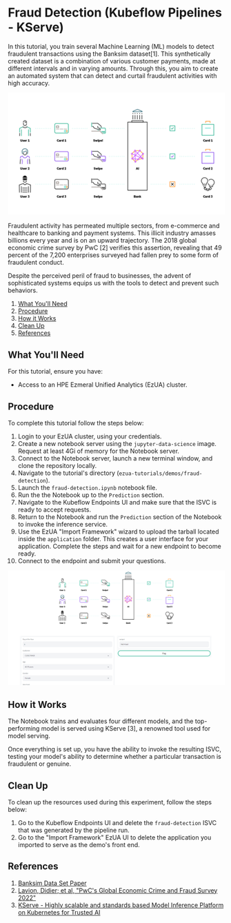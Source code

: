 # Fraud Detection (Kubeflow Pipelines - KServe)

In this tutorial, you train several Machine Learning (ML) models to detect fraudulent transactions
using the Banksim dataset[1]. This synthetically created dataset is a combination of various
customer payments, made at different intervals and in varying amounts. Through this, you aim to
create an automated system that can detect and curtail fraudulent activities with high accuracy.

![fraud-detection-banking](images/artboard.png)

Fraudulent activity has permeated multiple sectors, from e-commerce and healthcare to banking and
payment systems. This illicit industry amasses billions every year and is on an upward trajectory.
The 2018 global economic crime survey by PwC [2] verifies this assertion, revealing that 49 percent
of the 7,200 enterprises surveyed had fallen prey to some form of fraudulent conduct.

Despite the perceived peril of fraud to businesses, the advent of sophisticated systems equips us
with the tools to detect and prevent such behaviors.

1. [What You'll Need](#what-youll-need)
1. [Procedure](#procedure)
1. [How it Works](#how-it-works)
1. [Clean Up](#clean-up)
1. [References](#references)

## What You'll Need

For this tutorial, ensure you have:

- Access to an HPE Ezmeral Unified Analytics (EzUA) cluster.

## Procedure

To complete this tutorial follow the steps below:

1. Login to your EzUA cluster, using your credentials.
1. Create a new notebook server using the `jupyter-data-science` image. Request at least 4Gi of
   memory for the Notebook server.
1. Connect to the Notebook server, launch a new terminal window, and clone the repository locally.
1. Navigate to the tutorial's directory (`ezua-tutorials/demos/fraud-detection`).
1. Launch the `fraud-detection.ipynb` notebook file.
1. Run the the Notebook up to the `Prediction` section.
1. Navigate to the Kubeflow Endpoints UI and make sure that the ISVC is ready to accept requests.
1. Return to the Notebook and run the `Prediction` section of the Notebook to invoke the inference
   service.
1. Use the EzUA "Import Framework" wizard to upload the tarball located inside the `application`
   folder. This creates a user interface for your application. Complete the steps and wait for a new
   endpoint to become ready.
1. Connect to the endpoint and submit your questions.

![application-ui](images/application-ui.png)

## How it Works

The Notebook trains and evaluates four different models, and the top-performing model is served
using KServe [3], a renowned tool used for model serving.

Once everything is set up, you have the ability to invoke the resulting ISVC, testing your model's
ability to determine whether a particular transaction is fraudulent or genuine.

## Clean Up

To clean up the resources used during this experiment, follow the steps below:

1. Go to the Kubeflow Endpoints UI and delete the `fraud-detection` ISVC that was generated by the
   pipeline run.
1. Go to the "Import Framework" EzUA UI to delete the application you imported to serve as the
   demo's front end.

## References

1. [Banksim Data Set Paper](http://www.msc-les.org/proceedings/emss/2014/EMSS2014_144.pdf)
1. [Lavion, Didier; et al, "PwC's Global Economic Crime and Fraud Survey 2022"](https://www.pwc.com/gx/en/services/forensics/economic-crime-survey.html)
1. [KServe - Highly scalable and standards based Model Inference Platform on Kubernetes for Trusted AI](https://kserve.github.io/website/0.11/)